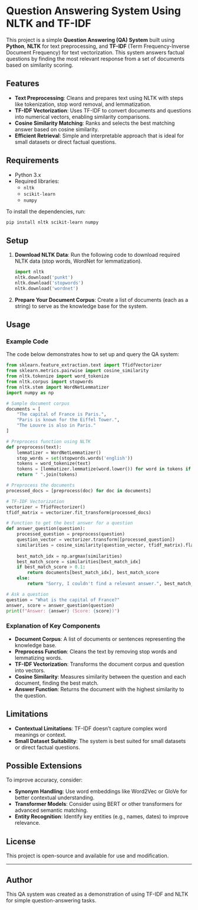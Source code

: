 # Question Answering System Using NLTK and TF-IDF

This project is a simple **Question Answering (QA) System** built using **Python**, **NLTK** for text preprocessing, and **TF-IDF** (Term Frequency-Inverse Document Frequency) for text vectorization. This system answers factual questions by finding the most relevant response from a set of documents based on similarity scoring.

## Features

- **Text Preprocessing**: Cleans and prepares text using NLTK with steps like tokenization, stop word removal, and lemmatization.
- **TF-IDF Vectorization**: Uses TF-IDF to convert documents and questions into numerical vectors, enabling similarity comparisons.
- **Cosine Similarity Matching**: Ranks and selects the best matching answer based on cosine similarity.
- **Efficient Retrieval**: Simple and interpretable approach that is ideal for small datasets or direct factual questions.

## Requirements

- Python 3.x
- Required libraries:
  - `nltk`
  - `scikit-learn`
  - `numpy`

To install the dependencies, run:
```bash
pip install nltk scikit-learn numpy
```

## Setup

1. **Download NLTK Data**: Run the following code to download required NLTK data (stop words, WordNet for lemmatization).
   ```python
   import nltk
   nltk.download('punkt')
   nltk.download('stopwords')
   nltk.download('wordnet')
   ```

2. **Prepare Your Document Corpus**: Create a list of documents (each as a string) to serve as the knowledge base for the system.

## Usage

### Example Code

The code below demonstrates how to set up and query the QA system:

```python
from sklearn.feature_extraction.text import TfidfVectorizer
from sklearn.metrics.pairwise import cosine_similarity
from nltk.tokenize import word_tokenize
from nltk.corpus import stopwords
from nltk.stem import WordNetLemmatizer
import numpy as np

# Sample document corpus
documents = [
    "The capital of France is Paris.",
    "Paris is known for the Eiffel Tower.",
    "The Louvre is also in Paris."
]

# Preprocess function using NLTK
def preprocess(text):
    lemmatizer = WordNetLemmatizer()
    stop_words = set(stopwords.words('english'))
    tokens = word_tokenize(text)
    tokens = [lemmatizer.lemmatize(word.lower()) for word in tokens if word.isalpha() and word.lower() not in stop_words]
    return " ".join(tokens)

# Preprocess the documents
processed_docs = [preprocess(doc) for doc in documents]

# TF-IDF Vectorization
vectorizer = TfidfVectorizer()
tfidf_matrix = vectorizer.fit_transform(processed_docs)

# Function to get the best answer for a question
def answer_question(question):
    processed_question = preprocess(question)
    question_vector = vectorizer.transform([processed_question])
    similarities = cosine_similarity(question_vector, tfidf_matrix).flatten()
    
    best_match_idx = np.argmax(similarities)
    best_match_score = similarities[best_match_idx]
    if best_match_score > 0.1:
        return documents[best_match_idx], best_match_score
    else:
        return "Sorry, I couldn't find a relevant answer.", best_match_score

# Ask a question
question = "What is the capital of France?"
answer, score = answer_question(question)
print(f"Answer: {answer} (Score: {score})")
```

### Explanation of Key Components

- **Document Corpus**: A list of documents or sentences representing the knowledge base.
- **Preprocess Function**: Cleans the text by removing stop words and lemmatizing words.
- **TF-IDF Vectorization**: Transforms the document corpus and question into vectors.
- **Cosine Similarity**: Measures similarity between the question and each document, finding the best match.
- **Answer Function**: Returns the document with the highest similarity to the question.

## Limitations

- **Contextual Limitations**: TF-IDF doesn’t capture complex word meanings or context.
- **Small Dataset Suitability**: The system is best suited for small datasets or direct factual questions.

## Possible Extensions

To improve accuracy, consider:
- **Synonym Handling**: Use word embeddings like Word2Vec or GloVe for better contextual understanding.
- **Transformer Models**: Consider using BERT or other transformers for advanced semantic matching.
- **Entity Recognition**: Identify key entities (e.g., names, dates) to improve relevance.

## License

This project is open-source and available for use and modification.

---

## Author

This QA system was created as a demonstration of using TF-IDF and NLTK for simple question-answering tasks.
